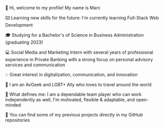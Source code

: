 👋 Hi, welcome to my profile! My name is Marc

⌨️ Learning new skills for the future: I'm currently learning Full-Stack Web Development

🎓 Studying for a Bachelor's of Science in Business Administration (graduating 2023)

💻 Social Media and Marketing Intern with several years of professional experience in Private Banking with a strong focus on personal advisory services and communication

💡 Great interest in digitalization, communication, and innovation

🌈 I am an AvGeek and LGBT+ Ally who loves to travel around the world

🚀 What defines me: I am a dependable team player who can work independently as well, I'm motivated, flexible & adaptable, and open-minded

🎒 You can find some of my previous projects directly in my GitHub repositories
